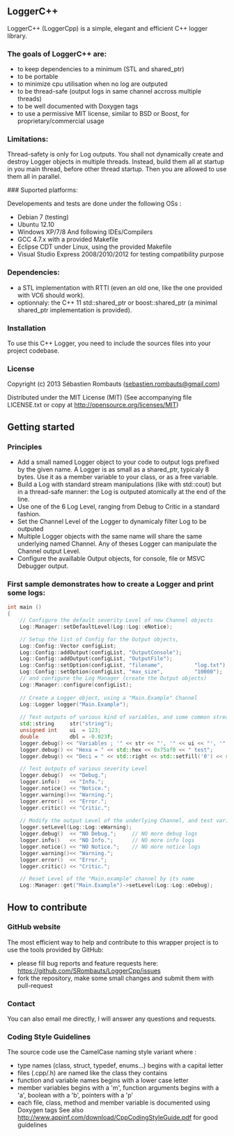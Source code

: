 LoggerC++
---------

LoggerC++ (LoggerCpp) is a simple, elegant and efficient C++ logger library.

### The goals of LoggerC++ are:

- to keep dependencies to a minimum (STL and shared_ptr)
- to be portable
- to minimize cpu utilisation when no log are outputed
- to be thread-safe (output logs in same channel accross multiple threads)
- to be well documented with Doxygen tags
- to use a permissive MIT license, similar to BSD or Boost, for proprietary/commercial usage

### Limitations:

Thread-safety is only for Log outputs.
You shall not dynamically create and destroy Logger objects in multiple threads.
Instead, build them all at startup in you main thread, before other thread startup.
Then you are allowed to use them all in parallel.

### Suported platforms:

Developements and tests are done under the following OSs :
- Debian 7 (testing)
- Ubuntu 12.10
- Windows XP/7/8
And following IDEs/Compilers
- GCC 4.7.x with a provided Makefile
- Eclipse CDT under Linux, using the provided Makefile
- Visual Studio Express 2008/2010/2012 for testing compatibility purpose

### Dependencies:

- a STL implementation with RTTI (even an old one, like the one provided with VC6 should work).
- optionnaly: the C++ 11 std::shared_ptr or boost::shared_ptr (a minimal shared_ptr implementation is provided).

### Installation

To use this C++ Logger, you need to include the sources files into your project codebase.

### License

Copyright (c) 2013 Sébastien Rombauts (sebastien.rombauts@gmail.com)

Distributed under the MIT License (MIT) (See accompanying file LICENSE.txt
or copy at http://opensource.org/licenses/MIT)

## Getting started
### Principles

- Add a small named Logger object to your code to output logs prefixed by the given name.
A Logger is as small as a shared_ptr, typicaly 8 bytes.
Use it as a member variable to your class, or as a free variable.
- Build a Log with standard stream manipulations (like with std::cout)
but in a thread-safe manner: the Log is outputed atomically at the end of the line.
- Use one of the 6 Log Level, ranging from Debug to Critic in a standard fashion.
- Set the Channel Level of the Logger to dynamicaly filter Log to be outputed
- Multiple Logger objects with the same name will share the same underlying named Channel.
Any of theses Logger can manipulate the Channel output Level.
- Configure the availlable Output objects, for console, file or MSVC Debugger output.

### First sample demonstrates how to create a Logger and print some logs:

```C++
int main ()
{
    // Configure the default severity Level of new Channel objects
    Log::Manager::setDefaultLevel(Log::Log::eNotice);

    // Setup the list of Config for the Output objects,
    Log::Config::Vector configList;
    Log::Config::addOutput(configList, "OutputConsole");
    Log::Config::addOutput(configList, "OutputFile");
    Log::Config::setOption(configList, "filename",          "log.txt");
    Log::Config::setOption(configList, "max_size",          "10000");
    // and configure the Log Manager (create the Output objects)
    Log::Manager::configure(configList);
    
    // Create a Logger object, using a "Main.Example" Channel
    Log::Logger logger("Main.Example");
    
    // Test outputs of various kind of variables, and some common stream manipulations.
    std::string     str("string");
    unsigned int    ui  = 123;
    double          dbl = -0.023f;
    logger.debug() << "Variables ; '" << str << "', '" << ui << "', '" << dbl << "'";
    logger.debug() << "Hexa = " << std::hex << 0x75af0 << " test";
    logger.debug() << "Deci = " << std::right << std::setfill('0') << std::setw(8) << 76035 << " test";

    // Test outputs of various severity Level
    logger.debug()  << "Debug.";
    logger.info()   << "Info.";
    logger.notice() << "Notice.";
    logger.warning()<< "Warning.";
    logger.error()  << "Error.";
    logger.critic() << "Critic.";
    
    // Modify the output Level of the underlying Channel, and test various severity Level again
    logger.setLevel(Log::Log::eWarning);
    logger.debug()  << "NO Debug.";     // NO more debug logs
    logger.info()   << "NO Info.";      // NO more info logs
    logger.notice() << "NO Notice.";    // NO more notice logs
    logger.warning()<< "Warning.";
    logger.error()  << "Error.";
    logger.critic() << "Critic.";

    // Reset Level of the "Main.example" channel by its name
    Log::Manager::get("Main.Example")->setLevel(Log::Log::eDebug);
```

## How to contribute
### GitHub website
The most efficient way to help and contribute to this wrapper project is to
use the tools provided by GitHub:
- please fill bug reports and feature requests here: https://github.com/SRombauts/LoggerCpp/issues
- fork the repository, make some small changes and submit them with pull-request

### Contact
You can also email me directly, I will answer any questions and requests.

### Coding Style Guidelines
The source code use the CamelCase naming style variant where :
- type names (class, struct, typedef, enums...) begins with a capital letter
- files (.cpp/.h) are named like the class they contains
- function and variable names begins with a lower case letter
- member variables begins with a 'm', function arguments begins with a 'a', boolean with a 'b', pointers with a 'p'
- each file, class, method and member variable is documented using Doxygen tags
See also http://www.appinf.com/download/CppCodingStyleGuide.pdf for good guidelines
